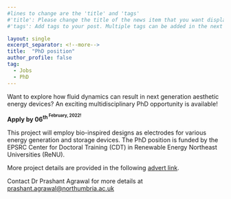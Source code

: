 ```yaml
---
#lines to change are the 'title' and 'tags'
#'title': Please change the title of the news item that you want displayed on the page 'News'
#'tags': Add tags to your post. Multiple tags can be added in the next line. The current list shows the ones already on the website. If your desired tag matches these then please retain, otherwise you can add more. Please make sure of the letter case; we would not want repeats like 'jobs' and 'jobs'

layout: single
excerpt_separator: <!--more-->
title:  "PhD position" 			
author_profile: false		
tag: 							
  - Jobs
  - PhD
---
```


Want to explore how fluid dynamics can result in next generation aesthetic energy devices? An exciting multidisciplinary PhD opportunity is available!

**Apply by 06<sup>th<sup> February, 2022!**

<!--more-->
<!--any text before this line will be displayed on the 'News' page. Any text after this point will be accessible by clicking the post. Please keep this breif.-->
<!--Text following this can be whatever you want. There are some examples on the website provided and attached examples show how to format them in HTML language.-->
<!--Following are some formatting examples-->

This project will employ bio-inspired designs as electrodes for various energy generation and storage devices. The PhD position is funded by the EPSRC Center for Doctoral Training (CDT) in Renewable Energy Northeast Universities (ReNU).

More project details are provided in the following [advert link](https://bit.ly/3xJObna "PhD").

Contact Dr Prashant Agrawal for more details at <a href = "mailto: prashant.agrawal@northumbria.ac.uk">prashant.agrawal@northumbria.ac.uk</a>
